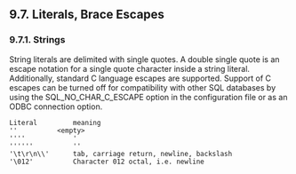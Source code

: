 <div id="litsbraceescs" class="section">

<div class="titlepage">

<div>

<div>

## 9.7. Literals, Brace Escapes

</div>

</div>

</div>

<div id="strings" class="section">

<div class="titlepage">

<div>

<div>

### 9.7.1. Strings

</div>

</div>

</div>

String literals are delimited with single quotes. A double single quote
is an escape notation for a single quote character inside a string
literal. Additionally, standard C language escapes are supported.
Support of C escapes can be turned off for compatibility with other SQL
databases by using the SQL_NO_CHAR_C_ESCAPE option in the configuration
file or as an ODBC connection option.

``` screen
Literal         meaning
''          <empty>
''''            '
''''''          ''
'\t\r\n\\'      tab, carriage return, newline, backslash
'\012'          Character 012 octal, i.e. newline
```

</div>

</div>

